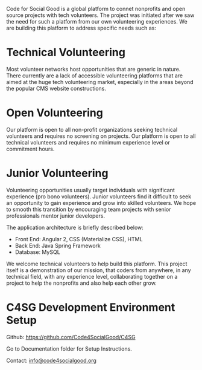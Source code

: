 Code for Social Good is a global platform to connet nonprofits and open source projects with tech volunteers. The project was initiated after we saw the need for such a platform from our own volunteering experiences. We are building this platform to address specific needs such as:

# Technical Volunteering
Most volunteer networks host opportunities that are generic in nature. There currently are a lack of accessible volunteering platforms that are aimed at the huge tech volunteering market, especially in the areas beyond the popular CMS website constructions.

# Open Volunteering
Our platform is open to all non-profit organizations seeking technical volunteers and requires no screening on projects.
Our platform is open to all technical volunteers and requires no minimum experience level or commitment hours.

# Junior Volunteering
Volunteering opportunities usually target individuals with significant experience (pro bono volunteers). Junior volunteers find it difficult to seek an opportunity to gain experience and grow into skilled volunteers. We hope to smooth this transition by encouraging team projects with senior professionals mentor junior developers.

The application architecture is briefly described below:
- Front End: Angular 2, CSS (Materialize CSS), HTML
- Back End: Java Spring Framework 
- Database: MySQL

We welcome technical volunteers to help build this platform. This project itself is a demonstration of our mission, that coders from anywhere, in any technical field, with any experience level, collaborating together on a project to help the nonprofits and also help each other grow.

# C4SG Development Environment Setup

Github: https://github.com/Code4SocialGood/C4SG

Go to Documentation folder for Setup Instructions.

Contact: info@code4socialgood.org
